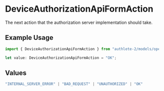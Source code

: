 # DeviceAuthorizationApiFormAction

The next action that the authorization server implementation should take.

## Example Usage

```typescript
import { DeviceAuthorizationApiFormAction } from "authlete-2/models/operations";

let value: DeviceAuthorizationApiFormAction = "OK";
```

## Values

```typescript
"INTERNAL_SERVER_ERROR" | "BAD_REQUEST" | "UNAUTHORIZED" | "OK"
```